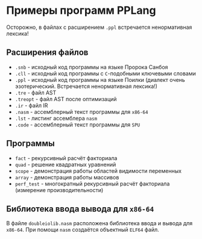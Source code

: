 # Примеры программ PPLang

Осторожно, в файлах с расширением `.ppl` встречается ненормативная лексика!

## Расширения файлов

- `.snb` - исходный код программы на языке Пророка Санбоя
- `.cll` - исходный код программы с `C`-подобными ключевыми словами
- `.ppl` - исходный код программы на языке Поилки (диалект очень эзотерический. Встречается ненормативная лексика!)
- `.tre` - файл AST
- `.treopt` - файл AST после оптимизаций
- `.ir` - файл IR
- `.nasm` - ассемблерный текст программы для `x86-64`
- `.lst` - листинг ассемблера `nasm`
- `.code` - ассемблерный текст программы для `SPU`

## Программы

- `fact` - рекурсивный расчёт факториала
- `quad` - решение квадратных уравнений
- `scope` - демонстрация работы областей видимости переменных
- `array` - демонстрация работы массивов
- `perf_test` - многократный рекурсивный расчёт факториала (измерение производительности)

## Библиотека ввода вывода для `x86-64`

В файле `doubleiolib.nasm` расположена библиотека ввода и вывода для `x86-64`. При помощи `nasm` создаётся объектный `ELF64` файл.
